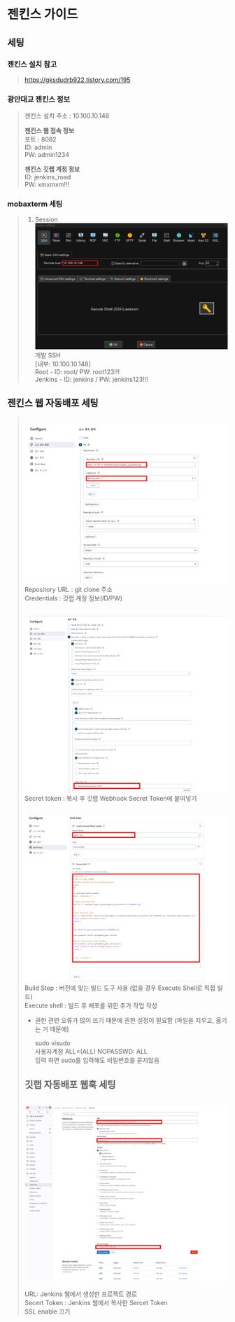 # 젠킨스 가이드

## 세팅

### 젠킨스 설치 참고

> https://gksdudrb922.tistory.com/195

### 광안대교 젠킨스 정보

> 젠킨스 설치 주소 : 10.100.10.148
>
> **젠킨스 웹 접속 정보** <br/>
> 포트 : 8082 <br/>
> ID: admin <br/>
> PW: admin1234 <br/>
>
> **젠킨스 깃랩 계정 정보** <br/>
> ID: jenkins_road <br/>
> PW: xmxmxm!!! <br/>

### mobaxterm 세팅

> 1. Session<br/> ![](screenshots/mobaxterm_setting.png)<br/>
>    개발 SSH <br/>
>    [내부: 10.100.10.148] <br/>
>    Root - ID: root/ PW: root123!!! <br/>
>    Jenkins - ID: jenkins / PW: jenkins123!!! <br/>

## 젠킨스 웹 자동배포 세팅

> <br/> ![](screenshots/jenkins_buildsetting1.png)<br/>
> Repository URL : git clone 주소 <br/>
> Credentials : 깃랩 계정 정보(ID/PW) <br/>
>
> <br/> ![](screenshots/jenkins_buildsetting2.png)<br/>
> Secret token : 복사 후 깃랩 Webhook Secret Token에 붙여넣기 <br/>
>
> <br/> ![](screenshots/jenkins_buildsetting3.png)<br/>
> Build Step : 버전에 맞는 빌드 도구 사용 (없을 경우 Execute Shell로 직접 빌드) <br/>
> Execute shell : 빌드 후 배포를 위한 추가 작업 작성 <br/>
>
> - 권한 관련 오류가 많이 뜨기 때문에 권한 설정이 필요함 (파일을 지우고, 옮기는 거 때문에) <br/>
>
>   sudo visudo <br/>
>   사용자계정 ALL=(ALL) NOPASSWD: ALL <br/>
>   입력 하면 sudo를 입력해도 비밀번호를 묻지않음 <br/>
>
> ## 깃랩 자동배포 웹훅 세팅
>
> <br/> ![](screenshots/jenkins_gitlabsetting.png)<br/>
>
> URL: Jenkins 웹에서 생성한 프로젝트 경로 <br/>
> Secert Token : Jenkins 웹에서 복사한 Sercet Token <br/>
> SSL enable 끄기 <br/>
